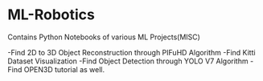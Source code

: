 # ML-Robotics

Contains Python Notebooks of various ML Projects(MISC)

-Find 2D to 3D Object Reconstruction through PIFuHD Algorithm
-Find Kitti Dataset Visualization
-Find Object Detection through YOLO V7 Algorithm
-Find OPEN3D tutorial as well.
